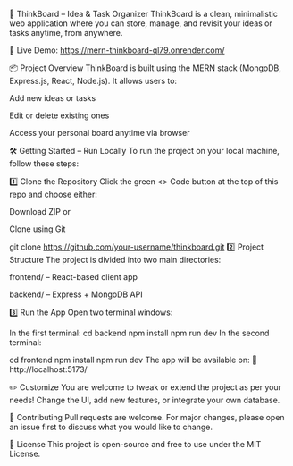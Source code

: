 🧠 ThinkBoard – Idea & Task Organizer
ThinkBoard is a clean, minimalistic web application where you can store, manage, and revisit your ideas or tasks anytime, from anywhere.

🚀 Live Demo: https://mern-thinkboard-ql79.onrender.com/

📦 Project Overview
ThinkBoard is built using the MERN stack (MongoDB, Express.js, React, Node.js). It allows users to:

Add new ideas or tasks

Edit or delete existing ones

Access your personal board anytime via browser

🛠️ Getting Started – Run Locally
To run the project on your local machine, follow these steps:

1️⃣ Clone the Repository
Click the green <> Code button at the top of this repo and choose either:

Download ZIP
or

Clone using Git


git clone https://github.com/your-username/thinkboard.git
2️⃣ Project Structure
The project is divided into two main directories:

frontend/ – React-based client app

backend/ – Express + MongoDB API

3️⃣ Run the App
Open two terminal windows:

In the first terminal:
cd backend
npm install
npm run dev
In the second terminal:

cd frontend
npm install
npm run dev
The app will be available on:
📍 http://localhost:5173/

✏️ Customize
You are welcome to tweak or extend the project as per your needs!
Change the UI, add new features, or integrate your own database.

🤝 Contributing
Pull requests are welcome. For major changes, please open an issue first to discuss what you would like to change.

📄 License
This project is open-source and free to use under the MIT License.
